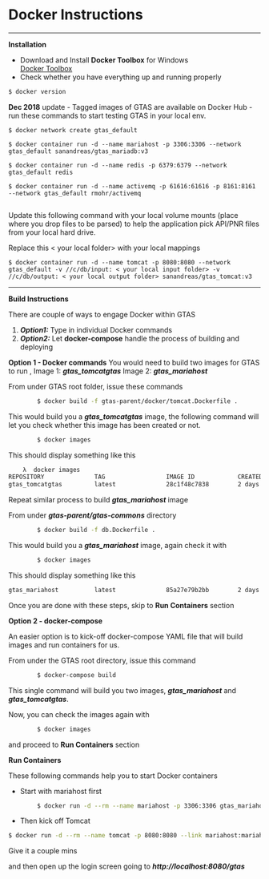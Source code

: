 
# Docker Instructions
----------
 **Installation**
- Download and Install **Docker Toolbox** for Windows 	
					[Docker Toolbox](https://docs.docker.com/toolbox/toolbox_install_windows/)
- Check whether you have everything up and running properly 

```sh
$ docker version
```

**Dec 2018** update - 
Tagged images of GTAS are available on Docker Hub - run these commands to start testing GTAS in your local env.

```
$ docker network create gtas_default

$ docker container run -d --name mariahost -p 3306:3306 --network gtas_default sanandreas/gtas_mariadb:v3

$ docker container run -d --name redis -p 6379:6379 --network gtas_default redis

$ docker container run -d --name activemq -p 61616:61616 -p 8161:8161 --network gtas_default rmohr/activemq


```
Update this following command with your local volume mounts (place where you drop files to be parsed) to help the application pick API/PNR files from your local hard drive.

Replace this < your local folder> with your local mappings
```
$ docker container run -d --name tomcat -p 8080:8080 --network gtas_default -v //c/db/input: < your local input folder> -v //c/db/output: < your local output folder> sanandreas/gtas_tomcat:v3
```
---
**Build Instructions**
 
There are couple of ways to engage Docker within GTAS
1.   _**Option1:**_  Type in individual Docker commands
2.   _**Option2:**_  Let   __**docker-compose**__    handle the process of building and deploying
 

 **Option 1 - Docker commands**
    You would need to build two images for GTAS to run , 
        Image 1: _**gtas_tomcatgtas**_
        Image 2: _**gtas_mariahost**_
        
From under GTAS root folder, issue these commands
        
```sh
        $ docker build -f gtas-parent/docker/tomcat.Dockerfile .
```
This would build you a _**gtas_tomcatgtas**_ image, the following command will let you check whether this image has been created or not.
```sh
        $ docker images
```
This should display something like this
```sh
    λ  docker images
REPOSITORY              TAG                 IMAGE ID            CREATED             SIZE
gtas_tomcatgtas         latest              28c1f48c7838        2 days ago          549MB
```

Repeat similar process to build _**gtas_mariahost**_ image

From under _**gtas-parent/gtas-commons**_ directory
```sh
        $ docker build -f db.Dockerfile .
```
        
This would build you a _**gtas_mariahost**_ image, again check it with
```sh
        $ docker images
```
This should display something like this 

```sh
gtas_mariahost          latest              85a27e79b2bb        2 days ago          339MB
```

Once you are done with these steps, skip to **Run Containers** section

 **Option 2 - docker-compose**

An easier option is to kick-off docker-compose YAML file that will build images and run containers for us.

From under the GTAS root directory, issue this command
```sh
        $ docker-compose build
```
This single command will build you two images, _**gtas_mariahost**_  and _**gtas_tomcatgtas**_.

Now, you can check the images again with 
```sh
        $ docker images
```
and proceed to **Run Containers** section


**Run Containers**

These following commands help you to start Docker containers
- Start with mariahost first
```sh
        $ docker run -d --rm --name mariahost -p 3306:3306 gtas_mariahost
```

- Then kick off Tomcat
```sh
$ docker run -d --rm --name tomcat -p 8080:8080 --link mariahost:mariahost gtas_tomcatgtas
```

Give it a couple mins

and then open up the login screen going to _**http://localhost:8080/gtas**_